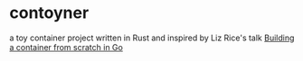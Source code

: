 # contoyner
a toy container project written in Rust and inspired by Liz Rice's talk [Building a container from scratch in Go](https://youtu.be/Utf-A4rODH8)